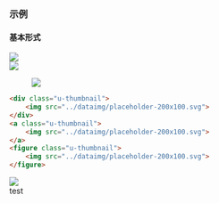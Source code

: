 ### 示例
#### 基本形式

<div class="m-example">
<div class="u-thumbnail">
    <img src="../dataimg/placeholder-200x100.svg">
</div>
<a class="u-thumbnail">
    <img src="../dataimg/placeholder-200x100.svg">
</a>
<figure class="u-thumbnail">
    <img src="../dataimg/placeholder-200x100.svg">
</figure>
</div>

```html
<div class="u-thumbnail">
    <img src="../dataimg/placeholder-200x100.svg">
</div>
<a class="u-thumbnail">
    <img src="../dataimg/placeholder-200x100.svg">
</a>
<figure class="u-thumbnail">
    <img src="../dataimg/placeholder-200x100.svg">
</figure>
```

<div class="u-thumbnail">
    <img src="../dataimg/placeholder-200x100.svg">
    <div class="thumbnail_caption">test</div>
</div>